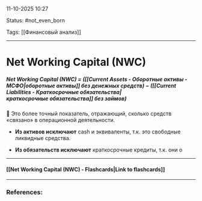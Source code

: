 
11-10-2025 10:27

Status: #not_even_born 

Tags: [[Финансовый анализ]]

---
# Net Working Capital (NWC)

##### **Net Working Capital (NWC)** = ([[Current Assets - Оборотные активы - МСФО|оборотные активы]] без денежных средств) − ([[Current Liabilities - Краткосрочные обязательства|краткосрочные обязательства]] без займов)

📌 Это более точный показатель, отражающий, сколько средств «связано» в операционной деятельности.

- **Из активов исключают** cash и эквиваленты, т.к. это свободные ликвидные средства.
    
- **Из обязательств исключают** краткосрочные кредиты, т.к. они о


----
#### [[Net Working Capital (NWC) - Flashcards|Link to flashcards]]



---
### References:

